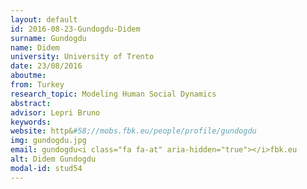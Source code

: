```yaml
---
layout: default 
id: 2016-08-23-Gundogdu-Didem
surname: Gundogdu
name: Didem
university: University of Trento
date: 23/08/2016
aboutme: 
from: Turkey
research_topic: Modeling Human Social Dynamics
abstract: 
advisor: Lepri Bruno
keywords: 
website: http&#58;//mobs.fbk.eu/people/profile/gundogdu
img: gundogdu.jpg
email: gundogdu<i class="fa fa-at" aria-hidden="true"></i>fbk.eu
alt: Didem Gundogdu
modal-id: stud54
---
```

